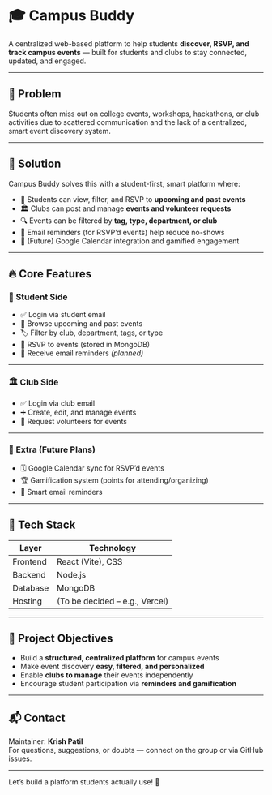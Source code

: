 # 🎓 Campus Buddy

A centralized web-based platform to help students **discover, RSVP, and track campus events** — built for students and clubs to stay connected, updated, and engaged.

---

## 📌 Problem

Students often miss out on college events, workshops, hackathons, or club activities due to scattered communication and the lack of a centralized, smart event discovery system.

---

## 🚀 Solution

Campus Buddy solves this with a student-first, smart platform where:

- 🎯 Students can view, filter, and RSVP to **upcoming and past events**
- 🏛️ Clubs can post and manage **events and volunteer requests**
- 🔍 Events can be filtered by **tag, type, department, or club**
- 🔔 Email reminders (for RSVP’d events) help reduce no-shows
- 📆 (Future) Google Calendar integration and gamified engagement

---

## 🔥 Core Features

### 👥 Student Side

- ✅ Login via student email
- 📅 Browse upcoming and past events
- 🏷️ Filter by club, department, tags, or type
- 📩 RSVP to events (stored in MongoDB)
- 🔔 Receive email reminders *(planned)*

---

### 🏛️ Club Side

- ✅ Login via club email
- ➕ Create, edit, and manage events
- 🙋 Request volunteers for events

---

### 🧪 Extra (Future Plans)

- 🗓️ Google Calendar sync for RSVP’d events
- 🏆 Gamification system (points for attending/organizing)
- 📨 Smart email reminders

---

## 🧰 Tech Stack

| Layer     | Technology                     |
|-----------|--------------------------------|
| Frontend  | React (Vite), CSS     |
| Backend   | Node.js                        |
| Database  | MongoDB                        |
| Hosting   | (To be decided – e.g., Vercel) |

---

## 🧠 Project Objectives

- Build a **structured, centralized platform** for campus events
- Make event discovery **easy, filtered, and personalized**
- Enable **clubs to manage** their events independently
- Encourage student participation via **reminders and gamification**


---

## 📬 Contact

Maintainer: **Krish Patil**  
For questions, suggestions, or doubts — connect on the group or via GitHub issues.

---

Let’s build a platform students actually use! 🚀

